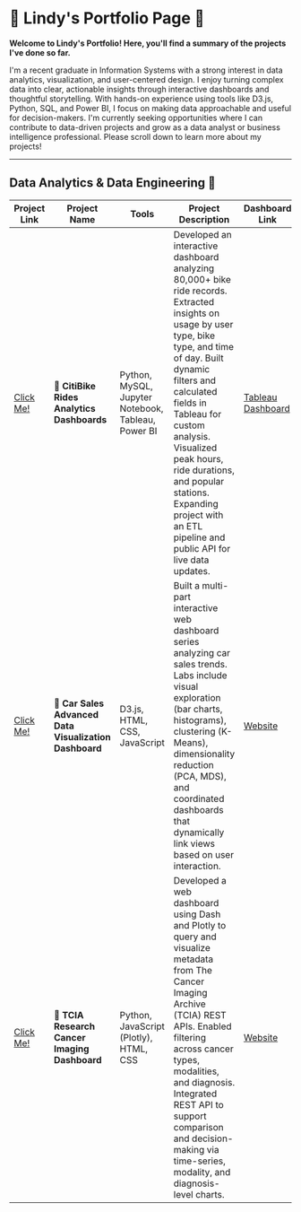 # 🌻 Lindy's Portfolio Page 🌻

**Welcome to Lindy's Portfolio! Here, you'll find a summary of the projects I've done so far.**

I'm a recent graduate in Information Systems with a strong interest in data analytics, visualization, and user-centered design. I enjoy turning complex data into clear, actionable insights through interactive dashboards and thoughtful storytelling. With hands-on experience using tools like D3.js, Python, SQL, and Power BI, I focus on making data approachable and useful for decision-makers. I'm currently seeking opportunities where I can contribute to data-driven projects and grow as a data analyst or business intelligence professional. Please scroll down to learn more about my projects!

 ---


## Data Analytics & Data Engineering 🚀 

| Project Link | Project Name | Tools | Project Description | Dashboard Link |
|----------|----------|----------|----------|----------|
| [Click Me!](https://github.com/Lindy932/bikeshare-dashboard) | 🚴 **CitiBike Rides Analytics Dashboards** | Python, MySQL, Jupyter Notebook, Tableau, Power BI | Developed an interactive dashboard analyzing 80,000+ bike ride records. Extracted insights on usage by user type, bike type, and time of day. Built dynamic filters and calculated fields in Tableau for custom analysis. Visualized peak hours, ride durations, and popular stations. Expanding project with an ETL pipeline and public API for live data updates. | [Tableau Dashboard](https://public.tableau.com/views/BikeshareVisualizationDashboard/Dashboard1?:language=en-US&:sid=&:redirect=auth&:display_count=n&:origin=viz_share_link) |
| [Click Me!](https://github.com/Lindy932/carsales_dashboard) | 🚗 **Car Sales Advanced Data Visualization Dashboard** | D3.js, HTML, CSS, JavaScript | Built a multi-part interactive web dashboard series analyzing car sales trends. Labs include visual exploration (bar charts, histograms), clustering (K-Means), dimensionality reduction (PCA, MDS), and coordinated dashboards that dynamically link views based on user interaction. | [Website](https://lindy932.github.io/carsales_dashboard/) |
| [Click Me!](https://github.com/Lindy932/webgen-dashboard) | 🧬 **TCIA Research Cancer Imaging Dashboard** | Python, JavaScript (Plotly), HTML, CSS | Developed a web dashboard using Dash and Plotly to query and visualize metadata from The Cancer Imaging Archive (TCIA) REST APIs. Enabled filtering across cancer types, modalities, and diagnosis. Integrated REST API to support comparison and decision-making via time-series, modality, and diagnosis-level charts. | [Website](https://lindy932.github.io/webgen-dashboard/) |


